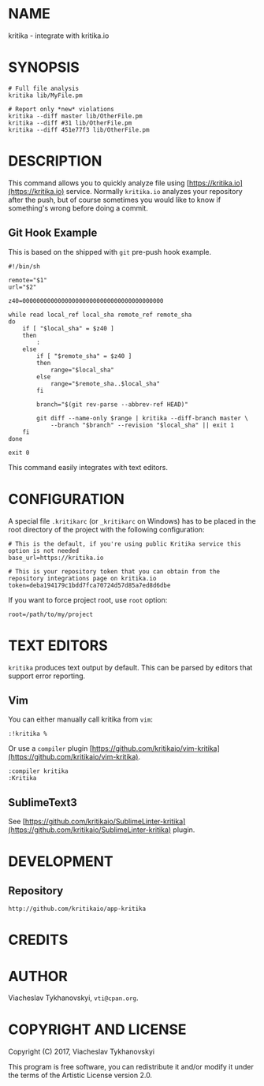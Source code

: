 # NAME

kritika - integrate with kritika.io

# SYNOPSIS

    # Full file analysis
    kritika lib/MyFile.pm

    # Report only *new* violations
    kritika --diff master lib/OtherFile.pm
    kritika --diff #31 lib/OtherFile.pm
    kritika --diff 451e77f3 lib/OtherFile.pm

# DESCRIPTION

This command allows you to quickly analyze file using [https://kritika.io](https://kritika.io) service. Normally `kritika.io` analyzes
your repository after the push, but of course sometimes you would like to know if something's wrong before doing
a commit.

## Git Hook Example

This is based on the shipped with `git` pre-push hook example.

    #!/bin/sh

    remote="$1"
    url="$2"

    z40=0000000000000000000000000000000000000000

    while read local_ref local_sha remote_ref remote_sha
    do
        if [ "$local_sha" = $z40 ]
        then
            :
        else
            if [ "$remote_sha" = $z40 ]
            then
                range="$local_sha"
            else
                range="$remote_sha..$local_sha"
            fi

            branch="$(git rev-parse --abbrev-ref HEAD)"

            git diff --name-only $range | kritika --diff-branch master \
                --branch "$branch" --revision "$local_sha" || exit 1
        fi
    done

    exit 0

This command easily integrates with text editors.

# CONFIGURATION

A special file `.kritikarc` (or `_kritikarc` on Windows) has to be placed in the root directory of the project with
the following configuration:

    # This is the default, if you're using public Kritika service this option is not needed
    base_url=https://kritika.io

    # This is your repository token that you can obtain from the repository integrations page on kritika.io
    token=deba194179c1bdd7fca70724d57d85a7ed8d6dbe

If you want to force project root, use `root` option:

    root=/path/to/my/project

# TEXT EDITORS

`kritika` produces text output by default. This can be parsed by editors that support error reporting.

## Vim

You can either manually call kritika from `vim`:

    :!kritika %

Or use a `compiler` plugin [https://github.com/kritikaio/vim-kritika](https://github.com/kritikaio/vim-kritika).

    :compiler kritika
    :Kritika

## SublimeText3

See [https://github.com/kritikaio/SublimeLinter-kritika](https://github.com/kritikaio/SublimeLinter-kritika) plugin.

# DEVELOPMENT

## Repository

    http://github.com/kritikaio/app-kritika

# CREDITS

# AUTHOR

Viacheslav Tykhanovskyi, `vti@cpan.org`.

# COPYRIGHT AND LICENSE

Copyright (C) 2017, Viacheslav Tykhanovskyi

This program is free software, you can redistribute it and/or modify it under
the terms of the Artistic License version 2.0.
